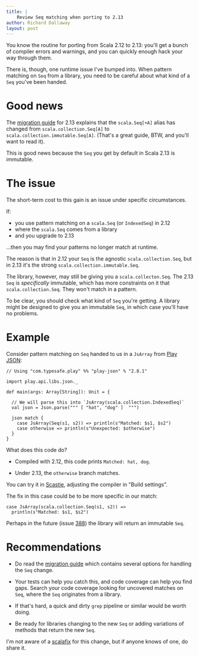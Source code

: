 ```yaml
---
title: |
    Review Seq matching when porting to 2.13
author: Richard Dallaway
layout: post
---
```


You know the routine for porting from Scala 2.12 to 2.13: you'll get a bunch of compiler errors and warnings, and you can quickly enough hack your way through them.

There is, though, one runtime issue I've bumped into. When pattern matching on `Seq` from a library, you need to be careful about what kind of a `Seq` you've been handed.

<!-- break -->

# Good news

The [migration guide] for 2.13 explains that the `scala.Seq[+A]` alias has changed from `scala.collection.Seq[A]` to `scala.collection.immutable.Seq[A]`. (That's a great guide, BTW, and you'll want to read it).

This is good news because the `Seq` you get by default in Scala 2.13 is immutable.

# The issue

The short-term cost to this gain is an issue under specific circumstances. 

If:

- you use pattern matching on a `scala.Seq` (or `IndexedSeq`) in 2.12
- where the `scala.Seq` comes from a library
- and you upgrade to 2.13

...then you may find your patterns no longer match at runtime.

The reason is that in 2.12 your `Seq` is the agnostic `scala.collection.Seq`,
but in 2.13 it's the strong `scala.collection.immutable.Seq`. 

The library, however, may still be giving you a `scala.collecton.Seq`.
The 2.13 `Seq` is _specifically_ immutable, which has more constraints on it that `scala.collection.Seq`.
They won't match in a pattern.

To be clear, you should check what kind of `Seq` you're getting.
A library might be designed to give you an immutable `Seq`, 
in which case you'll have no problems.

# Example

Consider pattern matching on `Seq` handed to us in a `JsArray` from [Play JSON]:

```
// Using "com.typesafe.play" %% "play-json" % "2.8.1"

import play.api.libs.json._

def main(args: Array[String]): Unit = {

  // We will parse this into `JsArray(scala.collection.IndexedSeq)`
  val json = Json.parse(""" [ "hat", "dog" ]  """)

  json match {
    case JsArray(Seq(s1, s2)) => println(s"Matched: $s1, $s2")
    case otherwise => println(s"Unexpected: $otherwise")
  }
}
```

What does this code do? 

- Compiled with 2.12, this code prints `Matched: hat, dog`.

- Under 2.13, the `otherwise` branch matches.

You can try it in [Scastie](https://scastie.scala-lang.org/d6y/zC8ALBU8RZe573GPAxL40w/4), adjusting the compiler in "Build settings".

The fix in this case could be to be more specific in our match:

```
case JsArray(scala.collection.Seq(s1, s2)) =>
  println(s"Matched: $s1, $s2")
```

Perhaps in the future (issue [388]) the library will return an immutable `Seq`.

# Recommendations

- Do read the [migration guide] which contains several options for handling the `Seq` change.

- Your tests can help you catch this, and code coverage can help you find gaps. Search your code coverage looking for uncovered matches on `Seq`, where the `Seq` originates from a library.

- If that's hard, a quick and dirty `grep` pipeline or similar would be worth doing.

- Be ready for libraries changing to the new `Seq` or adding variations of methods that return the new `Seq`.

I'm not aware of a [scalafix] for this change, but if anyone knows of one, do share it.

[migration guide]: https://docs.scala-lang.org/overviews/core/collections-migration-213.html
[scalafix]: https://scalacenter.github.io/scalafix/
[Play JSON]: https://github.com/playframework/play-json
[388]: https://github.com/playframework/play-json/issues/388
